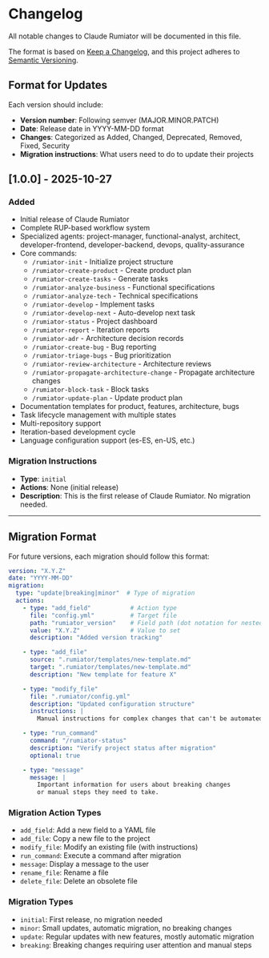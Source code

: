 # Changelog

All notable changes to Claude Rumiator will be documented in this file.

The format is based on [Keep a Changelog](https://keepachangelog.com/en/1.0.0/),
and this project adheres to [Semantic Versioning](https://semver.org/spec/v2.0.0.html).

## Format for Updates

Each version should include:
- **Version number**: Following semver (MAJOR.MINOR.PATCH)
- **Date**: Release date in YYYY-MM-DD format
- **Changes**: Categorized as Added, Changed, Deprecated, Removed, Fixed, Security
- **Migration instructions**: What users need to do to update their projects

## [1.0.0] - 2025-10-27

### Added
- Initial release of Claude Rumiator
- Complete RUP-based workflow system
- Specialized agents: project-manager, functional-analyst, architect, developer-frontend, developer-backend, devops, quality-assurance
- Core commands:
  - `/rumiator-init` - Initialize project structure
  - `/rumiator-create-product` - Create product plan
  - `/rumiator-create-tasks` - Generate tasks
  - `/rumiator-analyze-business` - Functional specifications
  - `/rumiator-analyze-tech` - Technical specifications
  - `/rumiator-develop` - Implement tasks
  - `/rumiator-develop-next` - Auto-develop next task
  - `/rumiator-status` - Project dashboard
  - `/rumiator-report` - Iteration reports
  - `/rumiator-adr` - Architecture decision records
  - `/rumiator-create-bug` - Bug reporting
  - `/rumiator-triage-bugs` - Bug prioritization
  - `/rumiator-review-architecture` - Architecture reviews
  - `/rumiator-propagate-architecture-change` - Propagate architecture changes
  - `/rumiator-block-task` - Block tasks
  - `/rumiator-update-plan` - Update product plan
- Documentation templates for product, features, architecture, bugs
- Task lifecycle management with multiple states
- Multi-repository support
- Iteration-based development cycle
- Language configuration support (es-ES, en-US, etc.)

### Migration Instructions
- **Type**: `initial`
- **Actions**: None (initial release)
- **Description**: This is the first release of Claude Rumiator. No migration needed.

---

## Migration Format

For future versions, each migration should follow this format:

```yaml
version: "X.Y.Z"
date: "YYYY-MM-DD"
migration:
  type: "update|breaking|minor"  # Type of migration
  actions:
    - type: "add_field"           # Action type
      file: "config.yml"          # Target file
      path: "rumiator_version"    # Field path (dot notation for nested)
      value: "X.Y.Z"              # Value to set
      description: "Added version tracking"

    - type: "add_file"
      source: ".rumiator/templates/new-template.md"
      target: ".rumiator/templates/new-template.md"
      description: "New template for feature X"

    - type: "modify_file"
      file: ".rumiator/config.yml"
      description: "Updated configuration structure"
      instructions: |
        Manual instructions for complex changes that can't be automated

    - type: "run_command"
      command: "/rumiator-status"
      description: "Verify project status after migration"
      optional: true

    - type: "message"
      message: |
        Important information for users about breaking changes
        or manual steps they need to take.
```

### Migration Action Types

- `add_field`: Add a new field to a YAML file
- `add_file`: Copy a new file to the project
- `modify_file`: Modify an existing file (with instructions)
- `run_command`: Execute a command after migration
- `message`: Display a message to the user
- `rename_file`: Rename a file
- `delete_file`: Delete an obsolete file

### Migration Types

- `initial`: First release, no migration needed
- `minor`: Small updates, automatic migration, no breaking changes
- `update`: Regular updates with new features, mostly automatic migration
- `breaking`: Breaking changes requiring user attention and manual steps
